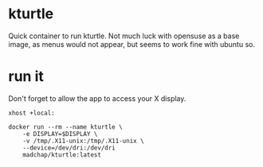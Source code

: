 # kturtle
Quick container to run kturtle. Not much luck with opensuse as a base image, as menus would not appear, but seems to work fine with ubuntu so.

# run it
Don't forget to allow the app to access your X display.

```
xhost +local:
```

```
docker run --rm --name kturtle \                                                                                                          
	-e DISPLAY=$DISPLAY \
	-v /tmp/.X11-unix:/tmp/.X11-unix \
	--device=/dev/dri:/dev/dri 
	madchap/kturtle:latest
```
